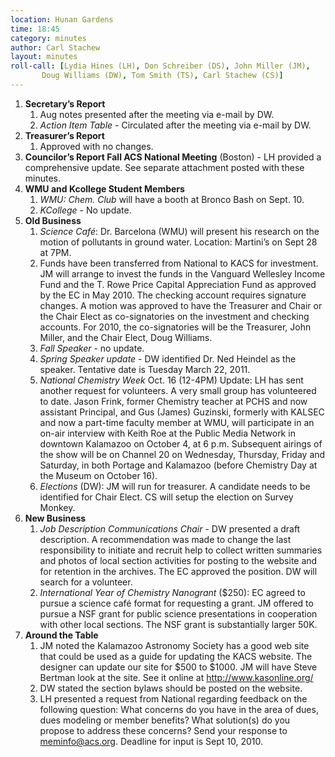 ```yaml
---
location: Hunan Gardens
time: 18:45
category: minutes
author: Carl Stachew
layout: minutes
roll-call: [Lydia Hines (LH), Don Schreiber (DS), John Miller (JM),
	   Doug Williams (DW), Tom Smith (TS), Carl Stachew (CS)]
---
```


1. **Secretary’s Report**
   1. Aug notes presented after the meeting via e-mail by DW.
   2. *Action Item Table* - Circulated after the meeting via e-mail by DW.
2. **Treasurer’s Report**
   1. Approved with no changes.
3. **Councilor’s Report Fall ACS National Meeting** (Boston) - LH provided a comprehensive update. See separate attachment posted with these minutes.
4. **WMU and Kcollege Student Members**
   1. *WMU: Chem. Club* will have a booth at Bronco Bash on Sept. 10.
   2. *KCollege* - No update.
5. **Old Business**
   1. *Science Café*: Dr. Barcelona (WMU) will present his research on the motion of pollutants in ground water. Location: Martini’s on Sept 28 at 7PM.
   2. Funds have been transferred from National to KACS for investment. JM will arrange to invest the funds in the Vanguard Wellesley Income Fund and the T. Rowe Price Capital Appreciation Fund as approved by the EC in May 2010. The checking account requires signature changes. A motion was approved to have the Treasurer and Chair or the Chair Elect as co-signatories on the investment and checking accounts. For 2010, the co-signatories will be the Treasurer, John Miller, and the Chair Elect, Doug Williams.
   3. *Fall Speaker* - no update.
   4. *Spring Speaker update* - DW identified Dr. Ned Heindel as the speaker. Tentative date is Tuesday March 22, 2011.
   5. *National Chemistry Week* Oct. 16 (12-4PM) Update: LH has sent another request for volunteers. A very small group has volunteered to date. Jason Frink, former Chemistry teacher at PCHS and now assistant Principal, and Gus (James) Guzinski, formerly with KALSEC and now a part-time faculty member at WMU, will participate in an on-air interview with Keith Roe at the Public Media Network in downtown Kalamazoo on October 4, at 6 p.m. Subsequent airings of the show will be on Channel 20 on Wednesday, Thursday, Friday and Saturday, in both Portage and Kalamazoo (before Chemistry Day at the Museum on October 16).
   6. *Elections* (DW): JM will run for treasurer. A candidate needs to be identified for Chair Elect. CS will setup the election on Survey Monkey.
6. **New Business**
   1. *Job Description Communications Chair* - DW presented a draft description. A recommendation was made to change the last responsibility to initiate and recruit help to collect written summaries and photos of local section activities for posting to the website and for retention in the archives. The EC approved the position. DW will search for a volunteer.
   2. *International Year of Chemistry Nanogrant* ($250): EC agreed to pursue a
science café format for requesting a grant. JM offered to pursue a NSF grant
for public science presentations in cooperation with other local sections. The
NSF grant is substantially larger 50K.
7. **Around the Table**
   1. JM noted the Kalamazoo Astronomy Society has a good web site that could be used as a guide for updating the KACS website. The designer can update our site for $500 to $1000. JM will have Steve Bertman look at the site. See it online at http://www.kasonline.org/
   2. DW stated the section bylaws should be posted on the website.
   3. LH presented a request from National regarding feedback on the following question: What concerns do you have in the area of dues, dues modeling or member benefits? What solution(s) do you propose to address these concerns? Send your response to meminfo@acs.org. Deadline for input is Sept 10, 2010.
